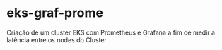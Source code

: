 # eks-graf-prome
Criação de um cluster EKS com Prometheus e Grafana a fim de medir a latência entre os nodes do Cluster
